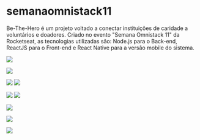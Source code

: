 # semanaomnistack11
Be-The-Hero é um projeto voltado a conectar instituições de caridade a voluntários e doadores.
Criado no evento "Semana Omnistack 11" da Rocketseat, as tecnologias utilizadas são: Node.js para o Back-end, ReactJS para o Front-end e React Native para a versão mobile do sistema.

![](/screenshots/01-01.jpg?raw=true)

![](/screenshots/01-02.jpg?raw=true)

![](/screenshots/01-03.jpg?raw=true)
![](/screenshots/02-01.jpg?raw=true)

![](/screenshots/02-02.jpg?raw=true)
![](/screenshots/02-03.jpg?raw=true)

![](/screenshots/02-04.jpg?raw=true)

![](/screenshots/02-05.jpg?raw=true)

![](/screenshots/02-06.jpg?raw=true)
